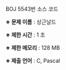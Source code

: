 BOJ 5543번 소스 코드

<b>※ 문제 이름</b> : 상근날드

<b>※ 제한 시간</b> : 1 초

<b>※ 제한 메모리</b> : 128 MB

<b>※ 제출 언어</b> : C, Pascal
